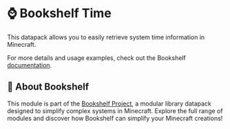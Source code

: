 # ⌚ Bookshelf Time

This datapack allows you to easily retrieve system time information in Minecraft.

For more details and usage examples, check out the Bookshelf [documentation](https://docs.mcbookshelf.dev/en/latest/modules/time.html).


## 📖 About Bookshelf

This module is part of the [Bookshelf Project](https://docs.mcbookshelf.dev/en/latest/index.html), a modular library datapack designed to simplify complex systems in Minecraft. Explore the full range of modules and discover how Bookshelf can simplify your Minecraft creations!
